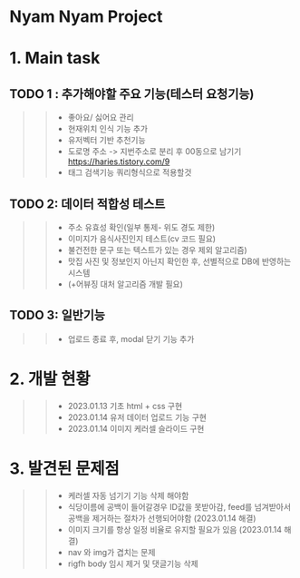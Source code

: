 # Nyam Nyam Project

# 1. Main task
## TODO 1 : 추가해야할 주요 기능(테스터 요청기능)
> >  - 좋아요/ 싫어요 관리
> >  - 현재위치 인식 기능 추가
> >  - 유저벡터 기반 추천기능
> >  - 도로명 주소 -> 지번주소로 분리 후 00동으로 남기기 https://haries.tistory.com/9
> >  - 태그 검색기능 쿼리형식으로 적용할것

## TODO 2: 데이터 적합성 테스트
>> - 주소 유효성 확인(일부 통제- 위도 경도 제한)
>> - 이미지가 음식사진인지 테스트(cv 코드 필요)
>> - 불건전한 문구 또는 텍스트가 있는 경우 제외 알고리즘)
>> - 맛집 사진 및 정보인지 아닌지 확인한 후, 선별적으로 DB에 반영하는 시스템 
>> - (+어뷰징 대처 알고리즘 개발 필요)

## TODO 3: 일반기능
>> - 업로드 종료 후, modal 닫기 기능 추가


# 2. 개발 현황
>> - 2023.01.13 기초 html + css 구현
>> - 2023.01.14 유저 데이터 업로드 기능 구현
>> - 2023.01.14 이미지 케러셀 슬라이드 구현


# 3. 발견된 문제점
>> - 케러셀 자동 넘기기 기능 삭제 해야함
>> - 식당이름에 공백이 들어갈경우 ID값을 못받아감, feed를 넘겨받아서 공백을 제거하는 절차가 선행되어야함 (2023.01.14 해결)
>> - 이미지 크기를 항상 일정 비율로 유지할 필요가 있음 (2023.01.14 해결)
>> - nav 와 img가 겹치는 문제
>> - rigfh body 임시 제거 및 댓글기능 삭제 
